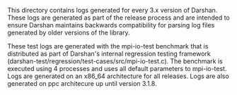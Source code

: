 This directory contains logs generated for every 3.x version of Darshan.
These logs are generated as part of the release process and are intended
to ensure Darshan maintains backwards compatibility for parsing log files
generated by older versions of the library.

These test logs are generated with the mpi-io-test benchmark that is
distributed as part of Darshan's internal regression testing framework
(darshan-test/regression/test-cases/src/mpi-io-test.c). The benchmark
is executed using 4 processes and uses all default parameters to mpi-io-test.
Logs are generated on an x86_64 architecture for all releases. Logs are
also generated on ppc architecure up until version 3.1.8.

